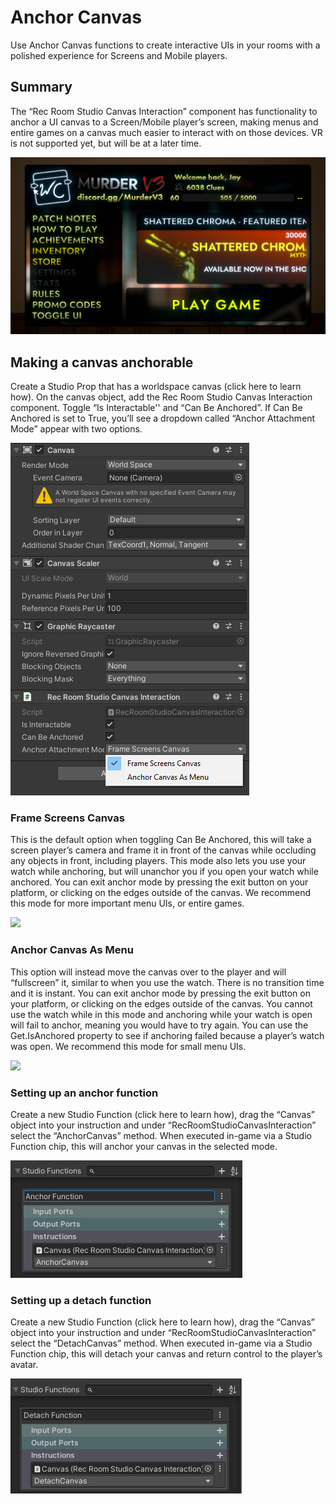 # Anchor Canvas

Use Anchor Canvas functions to create interactive UIs in your rooms with a polished experience for Screens and Mobile players.


## Summary

The “Rec Room Studio Canvas Interaction” component has functionality to anchor a UI canvas to a Screen/Mobile player’s screen, making menus and entire games on a canvas much easier to interact with on those devices. VR is not supported yet, but will be at a later time.

![](anchor/1.png)


## Making a canvas anchorable

Create a Studio Prop that has a worldspace canvas (click here to learn how). On the canvas object, add the Rec Room Studio Canvas Interaction component. Toggle “Is Interactable'' and “Can Be Anchored”. If Can Be Anchored is set to True, you’ll see a dropdown called “Anchor Attachment Mode” appear with two options.

![](anchor/2.png)


### Frame Screens Canvas

This is the default option when toggling Can Be Anchored, this will take a screen player’s camera and frame it in front of the canvas while occluding any objects in front, including players. This mode also lets you use your watch while anchoring, but will unanchor you if you open your watch while anchored. You can exit anchor mode by pressing the exit button on your platform, or clicking on the edges outside of the canvas. We recommend this mode for more important menu UIs, or entire games.

![](anchor/3.gif)


### Anchor Canvas As Menu

This option will instead move the canvas over to the player and will “fullscreen” it, similar to when you use the watch. There is no transition time and it is instant. You can exit anchor mode by pressing the exit button on your platform, or clicking on the edges outside of the canvas. You cannot use the watch while in this mode and anchoring while your watch is open will fail to anchor, meaning you would have to try again. You can use the Get.IsAnchored property to see if anchoring failed because a player’s watch was open. We recommend this mode for small menu UIs.

![](anchor/4.gif)


### Setting up an anchor function

Create a new Studio Function (click here to learn how), drag the “Canvas” object into your instruction and under “RecRoomStudioCanvasInteraction” select the “AnchorCanvas” method. When executed in-game via a Studio Function chip, this will anchor your canvas in the selected mode.

![](anchor/5.png)


### Setting up a detach function

Create a new Studio Function (click here to learn how), drag the “Canvas” object into your instruction and under “RecRoomStudioCanvasInteraction” select the “DetachCanvas” method. When executed in-game via a Studio Function chip, this will detach your canvas and return control to the player’s avatar.

![](anchor/6.png)
